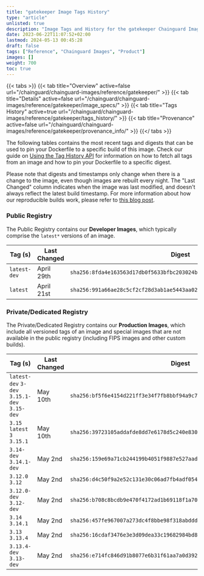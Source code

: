 ```yaml
---
title: "gatekeeper Image Tags History"
type: "article"
unlisted: true
description: "Image Tags and History for the gatekeeper Chainguard Image"
date: 2023-06-22T11:07:52+02:00
lastmod: 2024-05-13 00:45:28
draft: false
tags: ["Reference", "Chainguard Images", "Product"]
images: []
weight: 700
toc: true
---
```


{{< tabs >}}
{{< tab title="Overview" active=false url="/chainguard/chainguard-images/reference/gatekeeper/" >}}
{{< tab title="Details" active=false url="/chainguard/chainguard-images/reference/gatekeeper/image_specs/" >}}
{{< tab title="Tags History" active=true url="/chainguard/chainguard-images/reference/gatekeeper/tags_history/" >}}
{{< tab title="Provenance" active=false url="/chainguard/chainguard-images/reference/gatekeeper/provenance_info/" >}}
{{</ tabs >}}

The following tables contains the most recent tags and digests that can be used to pin your Dockerfile to a specific build of this image. Check our guide on [Using the Tag History API](/chainguard/chainguard-images/using-the-tag-history-api/) for information on how to fetch all tags from an image and how to pin your Dockerfile to a specific digest.

Please note that digests and timestamps only change when there is a change to the image, even though images are rebuilt every night. The "Last Changed" column indicates when the image was last modified, and doesn't always reflect the latest build timestamp. For more information about how our reproducible builds work, please refer to [this blog post](https://www.chainguard.dev/unchained/reproducing-chainguards-reproducible-image-builds).

### Public Registry
The Public Registry contains our **Developer Images**, which typically comprise the `latest*` versions of an image.

| Tag (s)       | Last Changed | Digest                                                                    |
|---------------|--------------|---------------------------------------------------------------------------|
|  `latest-dev` | April 29th   | `sha256:8fda4e163563d17db0f5633bfbc203024b348da4bb4c5ce34876bc91e02de90e` |
|  `latest`     | April 21st   | `sha256:991a66ae28c5cf2cf28d3ab1ae5443aa02e9cf23f83f4e49706236d8299682eb` |


### Private/Dedicated Registry
The Private/Dedicated Registry contains our **Production Images**, which include all versioned tags of an image and special images that are not available in the public registry (including FIPS images and other custom builds).

| Tag (s)                                       | Last Changed | Digest                                                                    |
|-----------------------------------------------|--------------|---------------------------------------------------------------------------|
|  `latest-dev` `3-dev` `3.15.1-dev` `3.15-dev` | May 10th     | `sha256:bf5f6e4154d221ff3e34f7fb8bbf94a9c73417a7599f38d155e5312c36316e64` |
|  `3.15` `latest` `3` `3.15.1`                 | May 10th     | `sha256:39723105addafde8dd7e6178d5c240e83045933165c2fcb1b111aa5c9f40f73d` |
|  `3.14-dev` `3.14.1-dev`                      | May 2nd      | `sha256:159e69a71cb244199b4051f9887e527aadefc090916a5ea4ec7a96e33a985fd6` |
|  `3.12.0` `3.12`                              | May 2nd      | `sha256:d4c50f9a2e52c131e30c06ad7fb4adf0543db21bc3ae2933d24b30c1fb4e92c3` |
|  `3.12.0-dev` `3.12-dev`                      | May 2nd      | `sha256:b708c8bcdb9e470f4172ad1b69118f1a709a4c84b0b97d6a1a54437489413bff` |
|  `3.14` `3.14.1`                              | May 2nd      | `sha256:457fe967007a273dc4f8bbe98f318abddda4ee52c89dcb5f6a0490de5c740f5c` |
|  `3.13` `3.13.4`                              | May 2nd      | `sha256:16cdaf3476e3e3d09dea33c19682984bd8f33eef1d01f6f43c79bfe4f4b39567` |
|  `3.13.4-dev` `3.13-dev`                      | May 2nd      | `sha256:e714fc846d91b8077e6b31f61aa7a0d392bdeba3d7fdd08b75b36b968f5f928f` |

